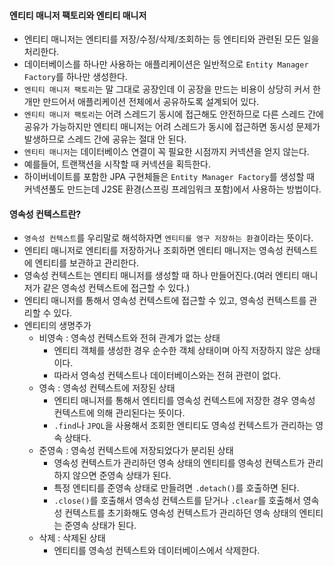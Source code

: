 #### 엔티티 매니저 팩토리와 엔티티 매니저
+ 엔티티 매니저는 엔티티를 저장/수정/삭제/조회하는 등 엔티티와 관련된 모든 일을 처리한다.
+ 데이터베이스를 하나만 사용하는 애플리케이션은 일반적으로 `Entity Manager Factory`를 하나만 생성한다.
+ `엔티티 매니저 팩토리`는 말 그대로 공장인데 이 공장을 만드는 비용이 상당히 커서 한 개만 만드어서 애플리케이션 전체에서 공유하도록 설계되어 있다.
+ `엔티티 매니저 팩토리`는 어려 스레드기 동시에 접근해도 안전하므로 다른 스레드 간에 공유가 가능하지만 엔티티 매니저는 어려 스레드가 동시에 접근하면 동시성 문제가 발생하므로 스레드 간에 공유는 절대 안 된다.
+ `엔티티 매니저`는 데이터베이스 연결이 꼭 필요한 시점까지 커넥션을 얻지 않는다.
+ 예를들어, 트랜잭션을 시작할 때 커넥션을 획득한다.
+ 하이버네이트를 포함한 JPA 구현체들은 `Entity Manager Factory`를 생성할 때 커넥션풀도 만드는데 J2SE 환경(스프링 프레임워크 포함)에서 사용하는 방법이다.

#### 영속성 컨텍스트란?
+ `영속성 컨텍스트`를 우리말로 해석하자면 `엔티티를 영구 저장하는 환결`이라는 뜻이다.
+ 엔티티 매니저로 엔티티를 저장하거나 조회하면 엔티티 매니저는 영속성 컨텍스트에 엔티티를 보관하고 관리한다.
+ 영속성 컨텍스트는 엔티티 매니저를 생성할 때 하나 만들어진다.(여러 엔티티 매니저가 같은 영속성 컨텍스트에 접근할 수 있다.)
+ 엔티티 매니저를 통해서 영속성 컨텍스트에 접근할 수 있고, 영속성 컨텍스트를 관리할 수 있다.
+ 엔티티의 생명주가
  + 비영속 : 영속성 컨텍스트와 전혀 관계가 없는 상태
    + 엔티티 객체를 생성한 경우 순수한 객체 상태이며 아직 저장하지 않은 상태이다.
    + 따라서 영속성 컨텍스트나 데이터베이스와는 전혀 관련이 없다.
  + 영속 : 영속성 컨텍스트에 저장된 상태
    + 엔티티 매니저를 통해서 엔티티를 영속성 컨텍스트에 저장한 경우 영속성 컨텍스트에 의해 관리된다는 뜻이다.
    + `.find`나 `JPQL`을 사용해서 조회한 엔티티도 영속성 컨텍스트가 관리하는 영속 상태다.
  + 준영속 : 영속성 컨텍스트에 저장되었다가 분리된 상태
    + 영속성 컨텍스트가 관리하던 영속 상태의 엔티티를 영속성 컨텍스트가 관리하지 않으면 준영속 상태가 된다.
    + 특정 엔티티를 준영속 상태로 만들려면 `.detach()`를 호출하면 된다.
    + `.close()`를 호출해서 영속성 컨텍스트를 닫거나 `.clear`를 호출해서 영속성 컨텍스트를 초기화해도 영속성 컨텍스트가 관리하던 영속 상태의 엔티티는 준영속 상태가 된다.
  + 삭제 : 삭제된 상태
    + 엔티티를 영속성 컨텍스트와 데이터베이스에서 삭제한다.
